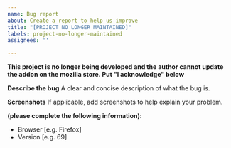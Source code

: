 ```yaml
---
name: Bug report
about: Create a report to help us improve
title: "[PROJECT NO LONGER MAINTAINED]"
labels: project-no-longer-maintained
assignees: ''

---
```


**This project is no longer being developed and the author cannot update the addon on the mozilla store.
Put "I acknowledge" below**


**Describe the bug**
A clear and concise description of what the bug is.

**Screenshots**
If applicable, add screenshots to help explain your problem.

**(please complete the following information):**
 - Browser [e.g. Firefox]
 - Version [e.g. 69]
